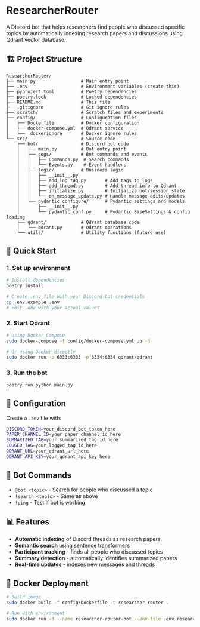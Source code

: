 # ResearcherRouter

A Discord bot that helps researchers find people who discussed specific topics by automatically indexing research papers and discussions using Qdrant vector database.

## 🏗️ Project Structure

```
ResearcherRouter/
├── main.py                 # Main entry point
├── .env                    # Environment variables (create this)
├── pyproject.toml          # Poetry dependencies
├── poetry.lock             # Locked dependencies
├── README.md               # This file
├── .gitignore              # Git ignore rules
├── scratch/                # Scratch files and experiments
├── config/                 # Configuration files
│   ├── Dockerfile          # Docker configuration
│   ├── docker-compose.yml  # Qdrant service
│   └── .dockerignore       # Docker ignore rules
└── src/                    # Source code
    ├── bot/                # Discord bot code
    │   ├── main.py         # Bot entry point
    │   ├── cogs/           # Bot commands and events
    │   │   ├── Commands.py  # Search commands
    │   │   └── Events.py    # Event handlers
    │   ├── logic/          # Business logic
    │   │   ├── __init__.py
    │   │   ├── add_log_tag.py       # Add tags to logs
    │   │   ├── add_thread.py        # Add thread info to Qdrant
    │   │   ├── initialize.py        # Initialize bot/session state
    │   │   └── on_message_update.py # Handle message edits/updates
    │   └── pydantic_configure/      # Pydantic settings and models
    │       ├── __init__.py
    │       └── pydantic_conf.py     # Pydantic BaseSettings & config loading
    ├── qdrant/             # Qdrant database code
    │   └── qdrant.py       # Qdrant operations
    └── utils/              # Utility functions (future use)

```

## 🚀 Quick Start

### 1. Set up environment
```bash
# Install dependencies
poetry install

# Create .env file with your Discord bot credentials
cp .env.example .env
# Edit .env with your actual values
```

### 2. Start Qdrant
```bash
# Using Docker Compose
sudo docker-compose -f config/docker-compose.yml up -d

# Or using Docker directly
sudo docker run -p 6333:6333 -p 6334:6334 qdrant/qdrant
```

### 3. Run the bot
```bash
poetry run python main.py
```

## 🔧 Configuration

Create a `.env` file with:
```bash
DISCORD_TOKEN=your_discord_bot_token_here
PAPER_CHANNEL_ID=your_paper_channel_id_here
SUMMARIZED_TAG=your_summarized_tag_id_here
LOGGED_TAG=your_logged_tag_id_here
QDRANT_URL=your_qdrant_url_here
QDRANT_API_KEY=your_qdrant_api_key_here
```

## 🤖 Bot Commands

- `@bot <topic>` - Search for people who discussed a topic
- `!search <topic>` - Same as above
- `!ping` - Test if bot is working

## 📊 Features

- **Automatic indexing** of Discord threads as research papers
- **Semantic search** using sentence transformers
- **Participant tracking** - finds all people who discussed topics
- **Summary detection** - automatically identifies summarized papers
- **Real-time updates** - indexes new messages and threads

## 🐳 Docker Deployment

```bash
# Build image
sudo docker build -f config/Dockerfile -t researcher-router .

# Run with environment
sudo docker run -d --name researcher-router-bot --env-file .env researcher-router
```
